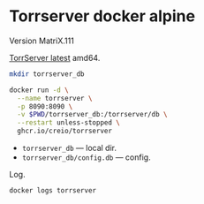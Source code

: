 # Torrserver docker alpine

Version MatriX.111

[TorrServer latest](https://github.com/YouROK/TorrServer/releases) amd64.

```bash
mkdir torrserver_db

docker run -d \
  --name torrserver \
  -p 8090:8090 \
  -v $PWD/torrserver_db:/torrserver/db \
  --restart unless-stopped \
  ghcr.io/creio/torrserver
```

- `torrserver_db` — local dir.
- `torrserver_db/config.db` — config.

Log.

```bash
docker logs torrserver
```
